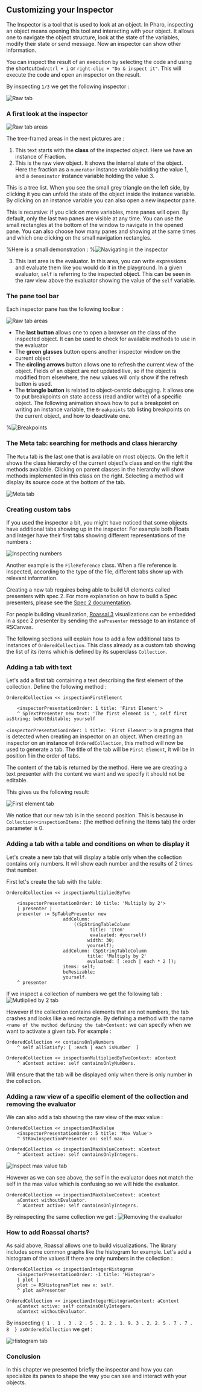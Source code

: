 ## Customizing your Inspector

The Inspector is a tool that is used to look at an object. 
In Pharo, inspecting an object means opening this tool and interacting with your object.
It allows one to navigate the object structure, look at the state of the variables, modify their state or send message. 
Now an inspector can show other information.



You can inspect the result of an execution by selecting the code and using the shortcut`Cmd/ctrl + i` or `right-clic + "Do & inspect it"`. This will execute the code and open an inspector on the result. 


By inspecting `1/3` we get the following inspector :

![Raw tab](figures/Inspector_raw_tab.png)


### A first look at the inspector

![Raw tab areas](figures/Inspector_raw_tab_areas.png)

The tree-framed areas in the next pictures are :
1. This text starts with the **class** of the inspected object. Here we have an instance of Fraction.
2. This is the raw view object. It shows the internal state of the object. Here the fraction as a `numerator` instance variable holding the value 1, and a `denominator` instance variable holding the value 3. 

This is a tree list. When you see the small grey triangle on the left side, by clicking it you can unfold the state of the object inside the instance variable. 
By clicking on an instance variable you can also open a new inspector pane.

This is recursive: if you click on more variables, more panes will open. By default, only the last two panes are visible at any time. You can use the small rectangles at the bottom of the window to navigate in the opened pane. You can also choose how many panes and showing at the same times and which one clicking on the small navigation rectangles. 

%Here is a small demonstration :
%![Navigating in the inspector](figures/Inspector_pane_navigation.gif)

3. This last area is the evaluator. In this area, you can write expressions and evaluate them like you would do it in the playground. In a given evaluator, `self` is referring to the inspected object. This can be seen in the raw view above the evaluator showing the value of the `self` variable.

### The pane tool bar

Each inspector pane has the following toolbar :

![Raw tab areas](figures/Inspector_pane_toolbar.png)

- The **last button** allows one to open a browser on the class of the inspected object. It can be used to check for available methods to use in the evaluator
- The **green glasses** button opens another inspector window on the current object
- The **circling arrows** button allows one to refresh the current view of the object. Fields of an object are not updated live, so if the object is modified from elsewhere, the new values will only show if the refresh button is used.
- The **triangle button** is related to object-centric debugging. It allows one to put breakpoints on state access (read and/or write) of a specific object. The following animation shows how to put a breakpoint on writing an instance variable, the `Breakpoints` tab listing breakpoints on the current object, and how to deactivate one.

%![Breakpoints](figures/Inspector_breakpoints.gif)

### The Meta tab: searching for methods and class hierarchy
The `Meta` tab is the last one that is available on most objects.
On the left it shows the class hierarchy of the current object's class and on the right the methods available. Clicking on parent classes in the hierarchy will show methods implemented in this class on the right. Selecting a method will display its source code at the bottom of the tab.


![Meta tab](figures/Inspector_meta_tab.png)

### Creating custom tabs

If you used the inspector a bit, you might have noticed that some objects have additional tabs showing up in the inspector.
For example both Floats and Integer have their first tabs showing different representations of the numbers :

![Inspecting numbers](figures/Inspector_numbers_tabs.png)

Another example is the `FileReference` class. When a file reference is inspected, according to the type of the file, different tabs show up with relevant information.

Creating a new tab requires being able to build UI elements called presenters with spec 2. For more explanation on how to build a Spec  presenters, please see the [Spec 2 documentation](https://github.com/SquareBracketAssociates/BuildingApplicationWithSpec2/tree/master).

For people building visualization, [Roassal 3](https://github.com/ObjectProfile/Roassal3) visualizations can be embedded in a spec 2 presenter by sending the `asPresenter` message to an instance of RSCanvas.

The following sections will explain how to add a few additional tabs to instances of `OrderedCollection`. This class already as a custom tab showing the list of its items which is defined by its superclass `Collection`.

### Adding a tab with text

Let's add a first tab containing a text describing the first element of the collection. Define the following method :

```Smalltalk
OrderedCollection << inspectionFirstElement

	<inspectorPresentationOrder: 1 title: 'First Element'>
	^ SpTextPresenter new text: 'The first element is ', self first asString; beNotEditable; yourself
```
`<inspectorPresentationOrder: 1 title: 'First Element'>` is a pragma that is detected when creating an inspector on an object. When creating an inspector on an instance of `OrderedCollection`, this method will now be used to generate a tab. The title of the tab will be `First Element`, it will be in position 1 in the order of tabs.

The content of the tab is returned by the method. Here we are creating a text presenter with the content we want and we specify it should not be editable.

This gives us the following result:

![First element tab](figures/Inspector_expension_first_element.png)

We notice that our new tab is in the second position. This is because in `Collection<<inspectionItems:` (the method defining the Items tab) the order parameter is 0.

### Adding a tab with a table and conditions on when to display it

Let's create a new tab that will display a table only when the collection contains only numbers. It will show each number and the results of 2 times that number.

First let's create the tab with the table:

```Smalltalk
OrderedCollection << inspectionMultipliedByTwo

	<inspectorPresentationOrder: 10 title: 'Multiply by 2'>
	| presenter |
	presenter := SpTablePresenter new
		             addColumn:
			             ((SpStringTableColumn
				               title: 'Item'
				               evaluated: #yourself)
				              width: 30;
				              yourself);
		             addColumn: (SpStringTableColumn
				              title: 'Multiply by 2'
				              evaluated: [ :each | each * 2 ]);
		             items: self;
		             beResizable;
		             yourself.
	^ presenter
```
If we inspect a collection of numbers we get the following tab :
![Mutliplied by 2 tab](figures/Inspector_expension_multiplied_by_two.png)

However if the collection contains elements that are not numbers, the tab crashes and looks like a red rectangle. By defining a method with the name `<name of the method defining the tab>Context:` we can specify when we want to activate a given tab.
For example :

```Smalltalk
OrderedCollection << containsOnlyNumbers 
	^ self allSatisfy: [ :each | each isNumber  ]

OrderedCollection << inspectionMultipliedByTwoContext: aContext
	^ aContext active: self containsOnlyNumbers.
```
Will ensure that the tab will be displayed only when there is only number in the collection.


### Adding a raw view of a specific element of the collection and removing the evaluator

We can also add a tab showing the raw view of the max value :
```Smalltalk
OrderedCollection << inspectionIMaxValue
	<inspectorPresentationOrder: 5 title: 'Max Value'>
	^ StRawInspectionPresenter on: self max.

OrderedCollection << inspectionIMaxValueContext: aContext
	^ aContext active: self containsOnlyIntegers.
```
![Inspect max value tab](figures/Inspector_expension_max.png)

However as we can see above, the self in the evaluator does not match the self in the max value which is confusing so we will hide the evaluator.

```Smalltalk
OrderedCollection << inspectionIMaxValueContext: aContext
	aContext withoutEvaluator.
	^ aContext active: self containsOnlyIntegers.
```
By reinspecting the same collection we get :
![Removing the evaluator](figures/Inspector_expension_max_without_evaluator.png)

### How to add Roassal charts?
As said above, Roassal allows one to build visualizations.
The library includes some common graphs like the histogram for example.
Let's add a histogram of the values if there are only numbers in the collection :

```Smalltalk
OrderedCollection << inspectionIntegerHistogram
	<inspectorPresentationOrder: -1 title: 'Histogram'>
	| plot |
	plot := RSHistogramPlot new x: self.
	^ plot asPresenter
```

```
OrderedCollection << inspectionIntegerHistogramContext: aContext 
	aContext active: self containsOnlyIntegers.
	aContext withoutEvaluator.
```

By inspecting `{ 1 . 1 . 3 . 2 . 5 . 2. 2 . 1. 9. 3 . 2. 2. 5 . 7 . 7 . 8  } asOrderedCollection` we get :

![Histogram tab](figures/Inspector_expension_histogram.png)


### Conclusion 

In this chapter we presented briefly the inspector and how you can specialize its panes to shape the way you can see and interact with your objects.
